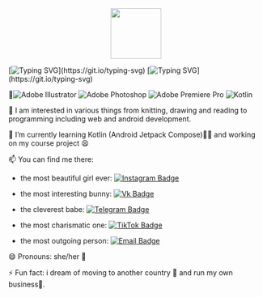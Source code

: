 
<div id="header" align="center">
  <img src="https://i.giphy.com/media/v1.Y2lkPTc5MGI3NjExY3Y1d3JlYWE4Ymd1ejFwaGN0YmQ2bHNjcmVwMzFhZXdleTRiMjg0ciZlcD12MV9pbnRlcm5hbF9naWZfYnlfaWQmY3Q9Zw/tHIRLHtNwxpjIFqPdV/giphy.gif" width="100"/> 
</div>

 [![Typing SVG](https://readme-typing-svg.herokuapp.com?color=%2336BCF7&lines=My+name+is+Irina.)](https://git.io/typing-svg)
[![Typing SVG](https://readme-typing-svg.herokuapp.com?color=%2336BCF7&lines=I+study+at+BMSTU,+Moscow.)](https://git.io/typing-svg)

👋![Adobe Illustrator](https://img.shields.io/badge/adobe%20illustrator-%23FF9A00.svg?style=for-the-badge&logo=adobe%20illustrator&logoColor=white)
![Adobe Photoshop](https://img.shields.io/badge/adobe%20photoshop-%2331A8FF.svg?style=for-the-badge&logo=adobe%20photoshop&logoColor=white)
![Adobe Premiere Pro](https://img.shields.io/badge/Adobe%20Premiere%20Pro-9999FF.svg?style=for-the-badge&logo=Adobe%20Premiere%20Pro&logoColor=white)
![Kotlin](https://img.shields.io/badge/kotlin-%237F52FF.svg?style=for-the-badge&logo=kotlin&logoColor=white)

👀 I am interested in various things from knitting, drawing and reading to programming including web and android development.

🌱 I’m currently learning Kotlin (Android Jetpack Compose)👩‍💻 and working on my course project 😫

📫 You can find me there:

- the most beautiful girl ever:
<a href="https://www.instagram.com/dulinaira"><img src="https://img.shields.io/badge/Instagram-black?style=for-the-badge&logo=instagram&logoColor=white" alt="Instagram Badge"/></a>

- the most interesting bunny:
<a href="https://vk.com/dulinaira"><img src="https://img.shields.io/badge/Vk-blue?style=for-the-badge&logo=vk&logoColor=white" alt="Vk Badge"/></a>

- the cleverest babe:
<a href="https://t.me/kirajournal"><img src="https://img.shields.io/badge/telegram-2CA5E0?style=for-the-badge&logo=telegram&logoColor=white" alt="Telegram Badge"/></a>

- the most charismatic one:
<a href="https://www.tiktok.com/@aaariennn"><img src="https://img.shields.io/badge/tik tok-%23000000.svg?style=for-the-badge&logo=TikTok&logoColor=white" alt="TikTok Badge"/></a>

- the most outgoing person:
<a href="mailto:trotil617@gmail.com"><img src="https://img.shields.io/badge/Gmail-D14836?style=for-the-badge&logo=gmail&logoColor=white" alt="Email Badge"/></a>

😄 Pronouns: she/her 👧

⚡ Fun fact: i dream of moving to another country 🛫 and run my own business💸.

<!---
aka-iriska/aka-iriska is a ✨ special ✨ repository because its `README.md` (this file) appears on your GitHub profile.
You can click the Preview link to take a look at your changes.
--->
